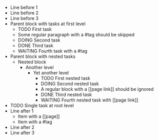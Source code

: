 - Line before 1
- Line before 2
- Line before 3
- Parent block with tasks at first level
  - TODO First task
  - Some regular paragraph with a #tag should be skipped
  - DOING Second task
  - DONE Third task
  - WAITING Fourth task with a #tag
- Parent block with nested tasks
  - Nested block
    - Another level
      - Yet another level
        - TODO First nested task
        - DOING Second nested task
        - A regular block with a [[page link]] should be ignored
        - DONE Third nested task
        - WAITING Fourth nested task with [[page link]]
- TODO Single task at root level
- Line after 1
  - Item with a [[page]]
  - Item with a #tag
- Line after 2
- Line after 3

